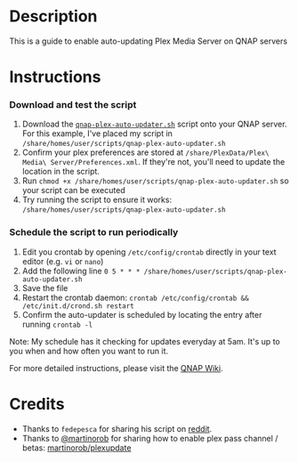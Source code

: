 # Description
This is a guide to enable auto-updating Plex Media Server on QNAP servers

# Instructions

### Download and test the script
1. Download the [`qnap-plex-auto-updater.sh`](/qnap-plex-auto-updater.sh) script onto your QNAP server. For this example, I've placed my script in `/share/homes/user/scripts/qnap-plex-auto-updater.sh`
2. Confirm your plex preferences are stored at `/share/PlexData/Plex\ Media\ Server/Preferences.xml`. If they're not, you'll need to update the location in the script.
3. Run `chmod +x /share/homes/user/scripts/qnap-plex-auto-updater.sh` so your script can be executed
4. Try running the script to ensure it works: `/share/homes/user/scripts/qnap-plex-auto-updater.sh`

### Schedule the script to run periodically
1. Edit you crontab by opening `/etc/config/crontab` directly in your text editor (e.g. `vi` or `nano`)
2. Add the following line `0 5 * * * /share/homes/user/scripts/qnap-plex-auto-updater.sh`
3. Save the file
4. Restart the crontab daemon: `crontab /etc/config/crontab && /etc/init.d/crond.sh restart`
5. Confirm the auto-updater is scheduled by locating the entry after running `crontab -l`

Note: My schedule has it checking for updates everyday at 5am. It's up to you when and how often you want to run it.

For more detailed instructions, please visit the [QNAP Wiki](https://wiki.qnap.com/wiki/Add_items_to_crontab#Modifying_entries).

# Credits
* Thanks to `fedepesca` for sharing his script on [reddit](https://www.reddit.com/r/PleX/comments/e21a0f/autoupdate_the_qnap_server/fphpgqk/).
* Thanks to [@martinorob](https://github.com/martinorob) for sharing how to enable plex pass channel / betas: [martinorob/plexupdate](https://github.com/martinorob/plexupdate)
